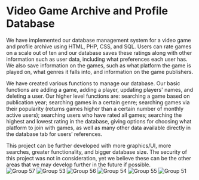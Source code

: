 # Video Game Archive and Profile Database
We have implemented our database management system for a video game and profile archive using HTML, PHP, CSS, and SQL. Users can rate games on a scale out of ten and our database saves these ratings along with other information such as user data, including what preferences each user has. We also save information on the games, such as what platform the game is played on, what genres it falls into, and information on the game publishers.  

We have created various functions to manage our database. Our basic functions are adding a game, adding a player, updating players' names, and deleting a user. Our higher level functions are: searching a game based on publication year; searching games in a certain genre; searching games via their popularity (returns games higher than a certain number of monthly active users); searching users who have rated all games; searching the highest and lowest rating in the database, giving options for choosing what platform to join with games, as well as many other data available directly in the database tab for users’ references.

This project can be further developed with more graphics/UI, more searches, greater functionality, and bigger database size. The security of this project was not in consideration, yet we believe these can be the other areas that we may develop further in the future if possible.  
![Group 57](https://github.com/SSSam/Video-Game-Archive-and-Profile-Database/assets/72668861/a9ab5d8f-e8f8-47cc-8645-f85746e0e2de)
![Group 53](https://github.com/SSSam/Video-Game-Archive-and-Profile-Database/assets/72668861/0c991fe0-c899-423d-adcc-1d726f274be3)
![Group 56](https://github.com/SSSam/Video-Game-Archive-and-Profile-Database/assets/72668861/bf1c2af8-1987-4c3b-8c57-4065449d3883)
![Group 54](https://github.com/SSSam/Video-Game-Archive-and-Profile-Database/assets/72668861/6e443a8c-b727-49e9-a996-449d2431bde0)
![Group 55](https://github.com/SSSam/Video-Game-Archive-and-Profile-Database/assets/72668861/badb9182-2e96-4fc7-9c0a-2543a6b78332)
![Group 51](https://github.com/SSSam/Video-Game-Archive-and-Profile-Database/assets/72668861/d11d5604-0244-42b1-901d-89be6cc19ffc)
